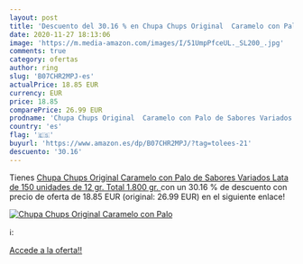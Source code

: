 ```yaml
---
layout: post
title: 'Descuento del 30.16 % en Chupa Chups Original  Caramelo con Palo '
date: 2020-11-27 18:13:06
image: 'https://m.media-amazon.com/images/I/51UmpPfceUL._SL200_.jpg'
comments: true
category: ofertas
author: ring
slug: 'B07CHR2MPJ-es'
actualPrice: 18.85 EUR
currency: EUR
price: 18.85
comparePrice: 26.99 EUR
prodname: 'Chupa Chups Original  Caramelo con Palo de Sabores Variados  Lata de 150 unidades de 12 gr.  Total 1.800 gr. '
country: 'es'
flag: '🇪🇸'
buyurl: 'https://www.amazon.es/dp/B07CHR2MPJ/?tag=tolees-21'
descuento: '30.16'
---
```


Tienes [Chupa Chups Original  Caramelo con Palo de Sabores Variados  Lata de 150 unidades de 12 gr.  Total 1.800 gr. ](https://www.amazon.es/dp/B07CHR2MPJ/?tag=tolees-21) con un 30.16 % de descuento con precio de oferta de 18.85 EUR (original: 26.99 EUR) en el siguiente enlace!

[![Chupa Chups Original  Caramelo con Palo ](https://m.media-amazon.com/images/I/51UmpPfceUL._SL200_.jpg)](https://www.amazon.es/dp/B07CHR2MPJ/?tag=tolees-21)

ℹ️:


[Accede a la oferta!!](https://www.amazon.es/dp/B07CHR2MPJ/?tag=tolees-21)
